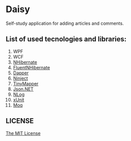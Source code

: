 # Daisy

Self-study application for adding articles and comments.

## List of used tecnologies and libraries:
 1. WPF
 2. WCF
 3. [NHibernate](http://nhibernate.info)
 4. [FluentNHibernate](http://www.fluentnhibernate.org/)
 5. [Dapper](https://github.com/StackExchange/dapper-dot-net)
 6. [Ninject](http://www.ninject.org/)
 7. [TinyMapper](http://tinymapper.net)
 8. [Json.NET](http://www.newtonsoft.com/json)
 9. [NLog](http://nlog-project.org)
10. [xUnit](https://github.com/xunit/xunit)
11. [Moq](http://www.moqthis.com)


## LICENSE
[The MIT License](https://github.com/Sufflavus/Daisy-v1/blob/master/LICENSE)